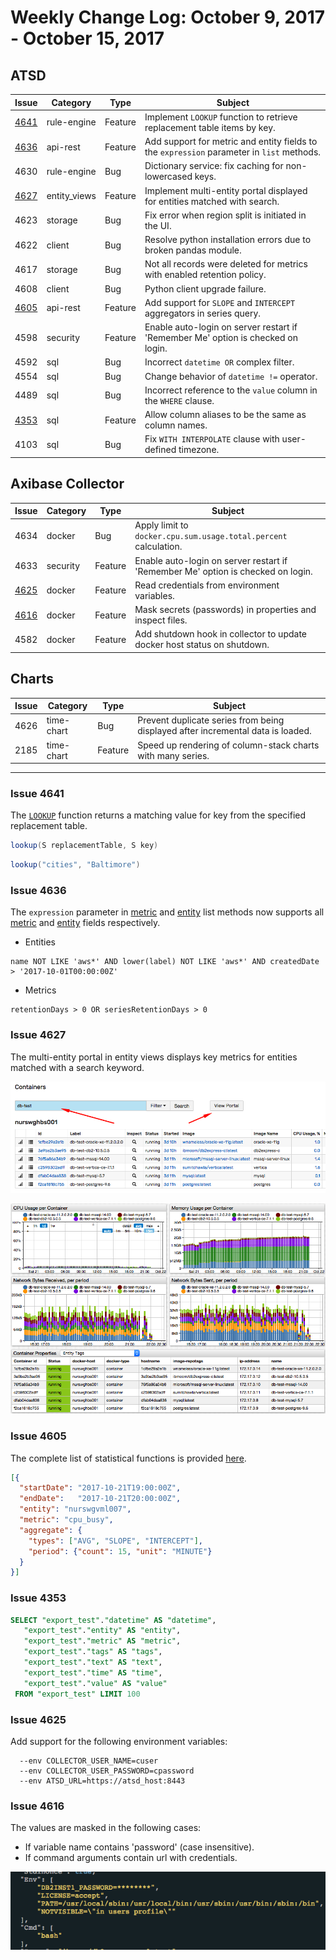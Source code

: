 Weekly Change Log: October 9, 2017 - October 15, 2017
==================================================

## ATSD

| Issue| Category    | Type    | Subject              |
|------|-------------|---------|----------------------|
| [4641](#issue-4641) | rule-engine | Feature | Implement `LOOKUP` function to retrieve replacement table items by key. |
| [4636](#issue-4636) | api-rest | Feature | Add support for metric and entity fields to the `expression` parameter in `list` methods. |
| 4630 | rule-engine | Bug | Dictionary service: fix caching for non-lowercased keys. |
| [4627](#issue-4627) | entity_views | Feature | Implement multi-entity portal displayed for entities matched with search. |
| 4623 | storage | Bug | Fix error when region split is initiated in the UI. |
| 4622 | client | Bug | Resolve python installation errors due to broken pandas module. |
| 4617 | storage | Bug | Not all records were deleted for metrics with enabled retention policy. |
| 4608 | client | Bug | Python client upgrade failure. |
| [4605](#issue-4605)  | api-rest | Feature | Add support for `SLOPE` and `INTERCEPT` aggregators in series query. |
| 4598 | security | Feature | Enable auto-login on server restart if 'Remember Me' option is checked on login. |
| 4592 | sql | Bug | Incorrect `datetime OR` complex filter. |
| 4554 | sql | Bug | Change behavior of `datetime !=` operator. |
| 4489 | sql | Bug | Incorrect reference to the `value` column in the `WHERE` clause. |
| [4353](#issue-4353) | sql | Feature | Allow column aliases to be the same as column names. |
| 4103 | sql | Bug | Fix `WITH INTERPOLATE` clause with user-defined timezone. |


## Axibase Collector

| Issue| Category    | Type    | Subject              |
|------|-------------|---------|----------------------|
| 4634 | docker | Bug | Apply limit to `docker.cpu.sum.usage.total.percent` calculation. |
| 4633 | security | Feature | Enable auto-login on server restart if 'Remember Me' option is checked on login. |
| [4625](#issue-4625) | docker | Feature | Read credentials from environment variables. |
| [4616](#issue-4616) | docker | Feature | Mask secrets (passwords) in properties and inspect files. |
| 4582 | docker | Feature | Add shutdown hook in collector to update docker host status on shutdown. |

## Charts

| Issue| Category    | Type    | Subject              |
|------|-------------|---------|----------------------|
| 4626 | time-chart | Bug | Prevent duplicate series from being displayed after incremental data is loaded. |
| 2185 | time-chart | Feature | Speed up rendering of column-stack charts with many series. |

---

### Issue 4641

The [`LOOKUP`](../../rule-engine/functions.md#collection-functions) function returns a matching value for key from the specified replacement table.

```java
lookup(S replacementTable, S key)
```

```java
lookup("cities", "Baltimore")
```

### Issue 4636

The `expression` parameter in [metric](../../api/meta/metric/list.md#expression) and [entity](../../api/meta/entity/list.md#expression) list methods now supports all [metric](../../api/meta/metric/list.md#fields) and [entity](../../api/meta/entity/list.md#fields) fields respectively.

* Entities

```ls
name NOT LIKE 'aws*' AND lower(label) NOT LIKE 'aws*' AND createdDate > '2017-10-01T00:00:00Z'
```

* Metrics

```ls
retentionDays > 0 OR seriesRetentionDays > 0
```

### Issue 4627

The multi-entity portal in entity views displays key metrics for entities matched with a search keyword.

![](Images/entity_view_search.png)

![](Images/entity_view_portal.png)

### Issue 4605

The complete list of statistical functions is provided [here](../../api/data/aggregation.md).

```json
[{
  "startDate": "2017-10-21T19:00:00Z",
  "endDate":   "2017-10-21T20:00:00Z",
  "entity": "nurswgvml007",
  "metric": "cpu_busy",
  "aggregate": {
    "types": ["AVG", "SLOPE", "INTERCEPT"],
    "period": {"count": 15, "unit": "MINUTE"}
  }
}]
```

### Issue 4353

```sql
SELECT "export_test"."datetime" AS "datetime",
   "export_test"."entity" AS "entity",
   "export_test"."metric" AS "metric",
   "export_test"."tags" AS "tags",
   "export_test"."text" AS "text",
   "export_test"."time" AS "time",
   "export_test"."value" AS "value"
 FROM "export_test" LIMIT 100
```

### Issue 4625

Add support for the following environment variables:

```ls
  --env COLLECTOR_USER_NAME=cuser
  --env COLLECTOR_USER_PASSWORD=cpassword
  --env ATSD_URL=https://atsd_host:8443
```

### Issue 4616

The values are masked in the following cases:

* If variable name contains 'password' (case insensitive).
* If command arguments contain url with credentials.

![](Images/mask_secret.png)
